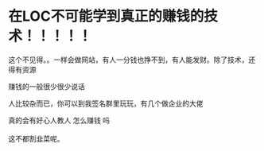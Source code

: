 # 在LOC不可能学到真正的赚钱的技术！！！！！


这个不见得。。一样会做网站，有人一分钱也挣不到，有人能发财。除了技术，还得有资源<img id="aimg_Q8e83" onclick="zoom(this, this.src, 0, 0, 0)" class="zoom" src="https://cdn.jsdelivr.net/gh/hishis/forum-master/public/images/patch.gif" onmouseover="img_onmouseoverfunc(this)" onload="thumbImg(this)" border="0" alt="" />

赚钱的一般很少很少说话

人比较杂而已，你可以到我签名群里玩玩，有几个做企业的大佬

真的会有好心人教人 怎么赚钱 吗<br />
<br />
这不都割韭菜呢。<img id="aimg_sP6Xr" onclick="zoom(this, this.src, 0, 0, 0)" class="zoom" src="https://cdn.jsdelivr.net/gh/hishis/forum-master/public/images/patch.gif" onmouseover="img_onmouseoverfunc(this)" onload="thumbImg(this)" border="0" alt="" />
